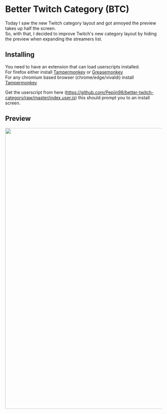 # Better Twitch Category (BTC)
Today I saw the new Twitch category layout and got annoyed the preview takes up half the screen. \
So, with that, I decided to improve Twitch's new category layout by hiding the preview when expanding the streamers list.

## Installing
You need to have an extension that can load userscripts installed. \
For firefox either install [Tampermonkey](https://addons.mozilla.org/en-US/firefox/addon/tampermonkey/) or [Greasemonkey](https://addons.mozilla.org/en-US/firefox/addon/greasemonkey/) \
For any chromium based browser (chrome/edge/vivaldi) install [Tampermonkey](https://chrome.google.com/webstore/detail/tampermonkey/dhdgffkkebhmkfjojejmpbldmpobfkfo)
 
 Get the userscript from here (https://github.com/Pepijn98/better-twitch-category/raw/master/index.user.js) this should prompt you to an install screen.

## Preview
 <img width="900px" src="https://b.catgirlsare.sexy/Uu-nxn2_-5ae.jpg">